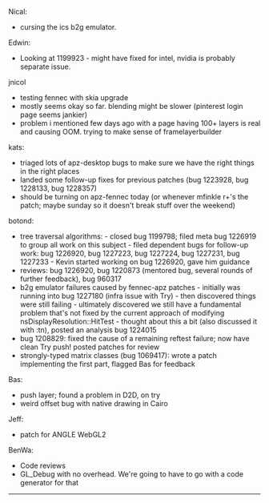Nical:
* cursing the ics b2g emulator.



Edwin:
* Looking at 1199923 - might have fixed for intel, nvidia is probably separate issue.



jnicol
* testing fennec with skia upgrade
* mostly seems okay so far. blending might be slower (pinterest login page seems jankier)
* problem i mentioned few days ago with a page having 100+ layers is real and causing OOM. trying to make sense of framelayerbuilder



kats:
* triaged lots of apz-desktop bugs to make sure we have the right things in the right places
* landed some follow-up fixes for previous patches (bug 1223928, bug 1228133, bug 1228357)
* should be turning on apz-fennec today (or whenever mfinkle r+'s the patch; maybe sunday so it doesn't break stuff over the weekend)



botond:
  - tree traversal algorithms:
          - closed bug 1199798; filed meta bug 1226919 to group all work on this subject
          - filed dependent bugs for follow-up work: bug 1226920, bug 1227223, bug 1227224, bug 1227231, bug 1227233
          - Kevin started working on bug 1226920, gave him guidance
  - reviews: bug 1226920, bug 1220873 (mentored bug, several rounds of further feedback), bug 960317
  - b2g emulator failures caused by fennec-apz patches
          - initially was running into bug 1227180 (infra issue with Try)
          - then discovered things were still failing
          - ultimately discovered we still have a fundamental problem that's not fixed by the current approach of modifying nsDisplayResolution::HitTest
          - thought about this a bit (also discussed it with :tn), posted an analysis bug 1224015
  - bug 1208829: fixed the cause of a remaining reftest failure; now have clean Try push! posted patches for review
  - strongly-typed matrix classes (bug 1069417): wrote a patch implementing the first part, flagged Bas for feedback



Bas:
* push layer; found a problem in D2D, on try
* weird offset bug with native drawing in Cairo



Jeff:
* patch for ANGLE WebGL2



BenWa:
* Code reviews
* GL_Debug with no overhead. We're going to have to go with a code generator for that

________________


